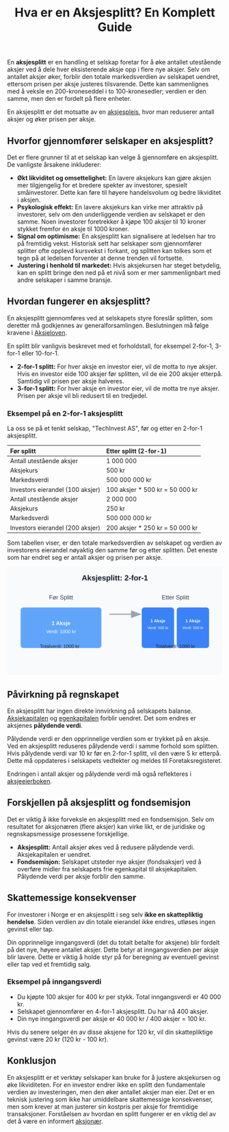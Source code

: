 ﻿---
title: "Hva er en Aksjesplitt? En Komplett Guide"
seoTitle: "Hva er en Aksjesplitt? En Komplett Guide"
description: 'En **aksjesplitt** er en handling et selskap foretar for å øke antallet utestående aksjer ved å dele hver eksisterende aksje opp i flere nye aksjer. Selv om...'
summary: "Hva en aksjesplitt er, hvorfor den brukes og hvordan den påvirker antall aksjer, kurs, pålydende verdi og regnskap."
---

En **aksjesplitt** er en handling et selskap foretar for å øke antallet utestående aksjer ved å dele hver eksisterende aksje opp i flere nye aksjer. Selv om antallet aksjer øker, forblir den totale markedsverdien av selskapet uendret, ettersom prisen per aksje justeres tilsvarende. Dette kan sammenlignes med å veksle en 200-kroneseddel i to 100-kronesedler; verdien er den samme, men den er fordelt på flere enheter.

En aksjesplitt er det motsatte av en [aksjespleis](/blogs/regnskap/hva-er-aksjespleis "Hva er en Aksjespleis?"), hvor man reduserer antall aksjer og øker prisen per aksje.

## Hvorfor gjennomfører selskaper en aksjesplitt?

Det er flere grunner til at et selskap kan velge å gjennomføre en aksjesplitt. De vanligste årsakene inkluderer:

*   **Økt likviditet og omsettelighet:** En lavere aksjekurs kan gjøre aksjen mer tilgjengelig for et bredere spekter av investorer, spesielt småinvestorer. Dette kan føre til høyere handelsvolum og bedre likviditet i aksjen.
*   **Psykologisk effekt:** En lavere aksjekurs kan virke mer attraktiv på investorer, selv om den underliggende verdien av selskapet er den samme. Noen investorer foretrekker å kjøpe 100 aksjer til 10 kroner stykket fremfor én aksje til 1000 kroner.
*   **Signal om optimisme:** En aksjesplitt kan signalisere at ledelsen har tro på fremtidig vekst. Historisk sett har selskaper som gjennomfører splitter ofte opplevd kursvekst i forkant, og splitten kan tolkes som et tegn på at ledelsen forventer at denne trenden vil fortsette.
*   **Justering i henhold til markedet:** Hvis aksjekursen har steget betydelig, kan en splitt bringe den ned på et nivå som er mer sammenlignbart med andre selskaper i samme bransje.

## Hvordan fungerer en aksjesplitt?

En aksjesplitt gjennomføres ved at selskapets styre foreslår splitten, som deretter må godkjennes av generalforsamlingen. Beslutningen må følge kravene i [Aksjeloven](/blogs/regnskap/hva-er-aksjeloven "Alt du trenger å vite om Aksjeloven").

En splitt blir vanligvis beskrevet med et forholdstall, for eksempel 2-for-1, 3-for-1 eller 10-for-1.

*   **2-for-1 splitt:** For hver aksje en investor eier, vil de motta to nye aksjer. Hvis en investor eide 100 aksjer før splitten, vil de eie 200 aksjer etterpå. Samtidig vil prisen per aksje halveres.
*   **3-for-1 splitt:** For hver aksje en investor eier, vil de motta tre nye aksjer. Prisen per aksje vil bli redusert til en tredjedel.

### Eksempel på en 2-for-1 aksjesplitt

La oss se på et tenkt selskap, "TechInvest AS", før og etter en 2-for-1 aksjesplitt.

| Før splitt | Etter splitt (2-for-1) |
| :--- | :--- |
| Antall utestående aksjer | 1 000 000 |
| Aksjekurs | 500 kr |
| Markedsverdi | 500 000 000 kr |
| Investors eierandel (100 aksjer) | 100 aksjer * 500 kr = 50 000 kr |
| Antall utestående aksjer | 2 000 000 |
| Aksjekurs | 250 kr |
| Markedsverdi | 500 000 000 kr |
| Investors eierandel (200 aksjer) | 200 aksjer * 250 kr = 50 000 kr |

Som tabellen viser, er den totale markedsverdien av selskapet og verdien av investorens eierandel nøyaktig den samme før og etter splitten. Det eneste som har endret seg er antall aksjer og prisen per aksje.

![Illustrasjon av en aksjesplitt](aksjesplitt-illustrasjon.svg)

## Påvirkning på regnskapet

En aksjesplitt har ingen direkte innvirkning på selskapets balanse. [Aksjekapitalen](/blogs/regnskap/hva-er-aksjekapital "Hva er Aksjekapital?") og [egenkapitalen](/blogs/regnskap/hva-er-egenkapital "Forstå Egenkapital i ditt Regnskap") forblir uendret. Det som endres er aksjenes **pålydende verdi**.

Pålydende verdi er den opprinnelige verdien som er trykket på en aksje. Ved en aksjesplitt reduseres pålydende verdi i samme forhold som splitten. Hvis pålydende verdi var 10 kr før en 2-for-1 splitt, vil den være 5 kr etterpå. Dette må oppdateres i selskapets vedtekter og meldes til Foretaksregisteret.

Endringen i antall aksjer og pålydende verdi må også reflekteres i [aksjeeierboken](/blogs/regnskap/hva-er-en-aksjeeierbok "Hva er en Aksjeeierbok og Hvorfor er den Viktig?").

## Forskjellen på aksjesplitt og fondsemisjon

Det er viktig å ikke forveksle en aksjesplitt med en fondsemisjon. Selv om resultatet for aksjonæren (flere aksjer) kan virke likt, er de juridiske og regnskapsmessige prosessene forskjellige.

*   **Aksjesplitt:** Antall aksjer økes ved å redusere pålydende verdi. Aksjekapitalen er uendret.
*   **Fondsemisjon:** Selskapet utsteder nye aksjer (fondsaksjer) ved å overføre midler fra selskapets frie egenkapital til aksjekapitalen. Pålydende verdi per aksje forblir den samme.

## Skattemessige konsekvenser

For investorer i Norge er en aksjesplitt i seg selv **ikke en skattepliktig hendelse**. Siden verdien av din totale eierandel ikke endres, utløses ingen gevinst eller tap.

Din opprinnelige inngangsverdi (det du totalt betalte for aksjene) blir fordelt på det nye, høyere antallet aksjer. Dette betyr at inngangsverdien per aksje blir lavere. Dette er viktig å holde styr på for beregning av eventuell gevinst eller tap ved et fremtidig salg.

### Eksempel på inngangsverdi

*   Du kjøpte 100 aksjer for 400 kr per stykk. Total inngangsverdi er 40 000 kr.
*   Selskapet gjennomfører en 4-for-1 aksjesplitt. Du har nå 400 aksjer.
*   Din nye inngangsverdi per aksje er 40 000 kr / 400 aksjer = 100 kr.

Hvis du senere selger én av disse aksjene for 120 kr, vil din skattepliktige gevinst være 20 kr (120 kr - 100 kr).

## Konklusjon

En aksjesplitt er et verktøy selskaper kan bruke for å justere aksjekursen og øke likviditeten. For en investor endrer ikke en splitt den fundamentale verdien av investeringen, men den øker antallet aksjer man eier. Det er en teknisk justering som ikke har umiddelbare skattemessige konsekvenser, men som krever at man justerer sin kostpris per aksje for fremtidige transaksjoner. Forståelsen av hvordan en splitt fungerer er en viktig del av det å være en informert [aksjonær](/blogs/regnskap/hva-er-en-aksjonaer "Hva er en Aksjonær? En Komplett Guide").











